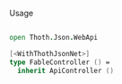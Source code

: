 Usage 

```fsharp

open Thoth.Json.WebApi

[<WithThothJsonNet>]
type FableController () =
  inherit ApiController ()

```